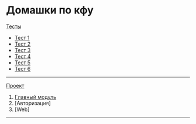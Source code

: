 # Домашки по кфу 

[Тесты](https://github.com/t-chakir/KFU/tree/main/test)

- [Тест 1](https://github.com/t-chakir/KFU/tree/main/test/test_1)
- [Тест 2](https://github.com/t-chakir/KFU/tree/main/test/test_2)
- [Тест 3](https://github.com/t-chakir/KFU/tree/main/test/test_3)
- [Тест 4](https://github.com/t-chakir/KFU/tree/main/test/test_4)
- [Тест 5](https://github.com/t-chakir/KFU/tree/main/test/test_5)
- [Тест 6](https://github.com/t-chakir/KFU/tree/main/test/test_6)

---

 [Проект](https://github.com/t-chakir/KFU/blob/main/IBM-project/IBM.md)

 1. [Главный модуль](https://github.com/t-chakir/KFU/blob/main/IBM-project/main-module/main-module.md)
 2. [Авторизация]
 3. [Web]

---

